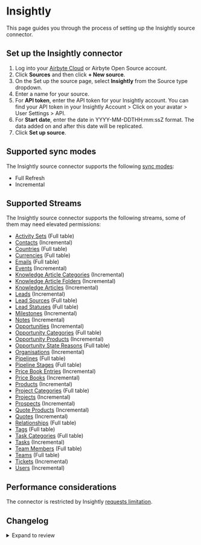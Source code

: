 # Insightly

This page guides you through the process of setting up the Insightly source connector.

## Set up the Insightly connector

1. Log into your [Airbyte Cloud](https://cloud.airbyte.com/workspaces) or Airbyte Open Source account.
2. Click **Sources** and then click **+ New source**.
3. On the Set up the source page, select **Insightly** from the Source type dropdown.
4. Enter a name for your source.
5. For **API token**, enter the API token for your Insightly account. You can find your API token in your Insightly Account > Click on your avatar > User Settings > API.
6. For **Start date**, enter the date in YYYY-MM-DDTHH:mm:ssZ format. The data added on and after this date will be replicated.
7. Click **Set up source**.

## Supported sync modes

The Insightly source connector supports the following [sync modes](https://docs.airbyte.com/cloud/core-concepts#connection-sync-modes):

- Full Refresh
- Incremental

## Supported Streams

The Insightly source connector supports the following streams, some of them may need elevated permissions:

- [Activity Sets](https://api.na1.insightly.com/v3.1/#!/ActivitySets/GetActivitySets) \(Full table\)
- [Contacts](https://api.na1.insightly.com/v3.1/#!/Contacts/GetEntities) \(Incremental\)
- [Countries](https://api.na1.insightly.com/v3.1/#!/Countries/GetCountries) \(Full table\)
- [Currencies](https://api.na1.insightly.com/v3.1/#!/Currencies/GetCurrencies) \(Full table\)
- [Emails](https://api.na1.insightly.com/v3.1/#!/Emails/GetEntities) \(Full table\)
- [Events](https://api.na1.insightly.com/v3.1/#!/Events/GetEntities) \(Incremental\)
- [Knowledge Article Categories](https://api.na1.insightly.com/v3.1/#!/KnowledgeArticleCategories/GetEntities) \(Incremental\)
- [Knowledge Article Folders](https://api.na1.insightly.com/v3.1/#!/KnowledgeArticleFolders/GetEntities) \(Incremental\)
- [Knowledge Articles](https://api.na1.insightly.com/v3.1/#!/KnowledgeArticles/GetEntities) \(Incremental\)
- [Leads](https://api.na1.insightly.com/v3.1/#!/Leads/GetEntities) \(Incremental\)
- [Lead Sources](https://api.na1.insightly.com/v3.1/#!/LeadSources/GetLeadSources) \(Full table\)
- [Lead Statuses](https://api.na1.insightly.com/v3.1/#!/LeadStatuses/GetLeadStatuses) \(Full table\)
- [Milestones](https://api.na1.insightly.com/v3.1/#!/Milestones/GetEntities) \(Incremental\)
- [Notes](https://api.na1.insightly.com/v3.1/#!/Notes/GetEntities) \(Incremental\)
- [Opportunities](https://api.na1.insightly.com/v3.1/#!/Opportunities/GetEntities) \(Incremental\)
- [Opportunity Categories](https://api.na1.insightly.com/v3.1/#!/OpportunityCategories/GetOpportunityCategories) \(Full table\)
- [Opportunity Products](https://api.na1.insightly.com/v3.1/#!/OpportunityProducts/GetEntities) \(Incremental\)
- [Opportunity State Reasons](https://api.na1.insightly.com/v3.1/#!/OpportunityStateReasons/GetOpportunityStateReasons) \(Full table\)
- [Organisations](https://api.na1.insightly.com/v3.1/#!/Organisations/GetEntities) \(Incremental\)
- [Pipelines](https://api.na1.insightly.com/v3.1/#!/Pipelines/GetPipelines) \(Full table\)
- [Pipeline Stages](https://api.na1.insightly.com/v3.1/#!/PipelineStages/GetPipelineStages) \(Full table\)
- [Price Book Entries](https://api.na1.insightly.com/v3.1/#!/PriceBookEntries/GetEntities) \(Incremental\)
- [Price Books](https://api.na1.insightly.com/v3.1/#!/PriceBooks/GetEntities) \(Incremental\)
- [Products](https://api.na1.insightly.com/v3.1/#!/Products/GetEntities) \(Incremental\)
- [Project Categories](https://api.na1.insightly.com/v3.1/#!/ProjectCategories/GetProjectCategories) \(Full table\)
- [Projects](https://api.na1.insightly.com/v3.1/#!/Projects/GetEntities) \(Incremental\)
- [Prospects](https://api.na1.insightly.com/v3.1/#!/Prospects/GetEntities) \(Incremental\)
- [Quote Products](https://api.na1.insightly.com/v3.1/#!/QuoteProducts/GetEntities) \(Incremental\)
- [Quotes](https://api.na1.insightly.com/v3.1/#!/Quotes/GetEntities) \(Incremental\)
- [Relationships](https://api.na1.insightly.com/v3.1/#!/Relationships/GetRelationships) \(Full table\)
- [Tags](https://api.na1.insightly.com/v3.1/#!/Tags/GetTags) \(Full table\)
- [Task Categories](https://api.na1.insightly.com/v3.1/#!/TaskCategories/GetTaskCategories) \(Full table\)
- [Tasks](https://api.na1.insightly.com/v3.1/#!/Tasks/GetEntities) \(Incremental\)
- [Team Members](https://api.na1.insightly.com/v3.1/#!/TeamMembers/GetTeamMembers) \(Full table\)
- [Teams](https://api.na1.insightly.com/v3.1/#!/Teams/GetTeams) \(Full table\)
- [Tickets](https://api.na1.insightly.com/v3.1/#!/Tickets/GetEntities) \(Incremental\)
- [Users](https://api.na1.insightly.com/v3.1/#!/Users/GetUsers) \(Incremental\)

## Performance considerations

The connector is restricted by Insightly [requests limitation](https://api.na1.insightly.com/v3.1/#!/Overview/Introduction).

## Changelog

<details>
  <summary>Expand to review</summary>

| Version | Date       | Pull Request                                             | Subject                                                                         |
| :------ | :--------- | :------------------------------------------------------- | :------------------------------------------------------------------------------ |
| 0.3.16 | 2025-03-01 | [54776](https://github.com/airbytehq/airbyte/pull/54776) | Update dependencies |
| 0.3.15 | 2025-02-24 | [54663](https://github.com/airbytehq/airbyte/pull/54663) | Remove stream_state interpolation from source-insightly |
| 0.3.14 | 2025-02-22 | [54312](https://github.com/airbytehq/airbyte/pull/54312) | Update dependencies |
| 0.3.13 | 2025-02-15 | [53827](https://github.com/airbytehq/airbyte/pull/53827) | Update dependencies |
| 0.3.12 | 2025-02-08 | [53246](https://github.com/airbytehq/airbyte/pull/53246) | Update dependencies |
| 0.3.11 | 2025-02-01 | [52748](https://github.com/airbytehq/airbyte/pull/52748) | Update dependencies |
| 0.3.10 | 2025-01-25 | [52257](https://github.com/airbytehq/airbyte/pull/52257) | Update dependencies |
| 0.3.9 | 2025-01-18 | [51814](https://github.com/airbytehq/airbyte/pull/51814) | Update dependencies |
| 0.3.8 | 2025-01-11 | [51161](https://github.com/airbytehq/airbyte/pull/51161) | Update dependencies |
| 0.3.7 | 2024-12-28 | [50631](https://github.com/airbytehq/airbyte/pull/50631) | Update dependencies |
| 0.3.6 | 2024-12-21 | [50087](https://github.com/airbytehq/airbyte/pull/50087) | Update dependencies |
| 0.3.5 | 2024-12-14 | [49646](https://github.com/airbytehq/airbyte/pull/49646) | Update dependencies |
| 0.3.4 | 2024-12-12 | [49243](https://github.com/airbytehq/airbyte/pull/49243) | Update dependencies |
| 0.3.3 | 2024-12-11 | [48288](https://github.com/airbytehq/airbyte/pull/48288) | Starting with this version, the Docker image is now rootless. Please note that this and future versions will not be compatible with Airbyte versions earlier than 0.64 |
| 0.3.2 | 2024-10-29 | [47917](https://github.com/airbytehq/airbyte/pull/47917) | Update dependencies |
| 0.3.1 | 2024-08-16 | [44196](https://github.com/airbytehq/airbyte/pull/44196) | Bump source-declarative-manifest version |
| 0.3.0 | 2024-08-15 | [44140](https://github.com/airbytehq/airbyte/pull/44140) | Refactor connector to manifest-only format |
| 0.2.16 | 2024-08-10 | [43646](https://github.com/airbytehq/airbyte/pull/43646) | Update dependencies |
| 0.2.15 | 2024-08-03 | [43206](https://github.com/airbytehq/airbyte/pull/43206) | Update dependencies |
| 0.2.14 | 2024-07-27 | [42785](https://github.com/airbytehq/airbyte/pull/42785) | Update dependencies |
| 0.2.13 | 2024-07-20 | [42203](https://github.com/airbytehq/airbyte/pull/42203) | Update dependencies |
| 0.2.12 | 2024-07-13 | [41747](https://github.com/airbytehq/airbyte/pull/41747) | Update dependencies |
| 0.2.11 | 2024-07-10 | [41596](https://github.com/airbytehq/airbyte/pull/41596) | Update dependencies |
| 0.2.10 | 2024-07-09 | [41249](https://github.com/airbytehq/airbyte/pull/41249) | Update dependencies |
| 0.2.9 | 2024-07-06 | [40887](https://github.com/airbytehq/airbyte/pull/40887) | Update dependencies |
| 0.2.8 | 2024-06-25 | [40271](https://github.com/airbytehq/airbyte/pull/40271) | Update dependencies |
| 0.2.7 | 2024-06-22 | [40153](https://github.com/airbytehq/airbyte/pull/40153) | Update dependencies |
| 0.2.6 | 2024-06-06 | [39307](https://github.com/airbytehq/airbyte/pull/39307) | [autopull] Upgrade base image to v1.2.2 |
| 0.2.5 | 2024-05-14 | [38140](https://github.com/airbytehq/airbyte/pull/38140) | Make compatible with builder |
| 0.2.4 | 2024-04-19 | [37177](https://github.com/airbytehq/airbyte/pull/37177) | Updating to 0.80.0 CDK |
| 0.2.3 | 2024-04-18 | [37177](https://github.com/airbytehq/airbyte/pull/37177) | Manage dependencies with Poetry. |
| 0.2.2 | 2024-04-15 | [37177](https://github.com/airbytehq/airbyte/pull/37177) | Base image migration: remove Dockerfile and use the python-connector-base image |
| 0.2.1 | 2024-04-12 | [37177](https://github.com/airbytehq/airbyte/pull/37177) | schema descriptions |
| 0.2.0 | 2023-10-23 | [31162](https://github.com/airbytehq/airbyte/pull/31162) | Migrate to low-code framework |
| 0.1.3 | 2023-05-15 | [26079](https://github.com/airbytehq/airbyte/pull/26079) | Make incremental syncs timestamp inclusive |
| 0.1.2 | 2023-03-23 | [24422](https://github.com/airbytehq/airbyte/pull/24422) | Fix incremental timedelta causing missing records |
| 0.1.1 | 2022-11-11 | [19356](https://github.com/airbytehq/airbyte/pull/19356) | Fix state date parse bug |
| 0.1.0 | 2022-10-19 | [18164](https://github.com/airbytehq/airbyte/pull/18164) | Release Insightly CDK Connector |

</details>
